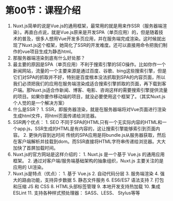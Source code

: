 # 第00节：课程介绍
1. Nuxt.js简单的说是Vue.js的通用框架，最常用的就是用来作SSR（服务器端渲染）。再直白点说，就是Vue.js原来是开发SPA（单页应用）的，但是随着技术的普及，很多人想用Vue开发多页应用，并在服务端完成渲染。这时候就出现了Nuxt.js这个框架，她简化了SSR的开发难度。还可以直接用命令把我们制作的vue项目生成为静态html。
2. 那服务器端渲染到底有什么好处那？
  1. 最主要的原因是SPA（单页应用）不利于搜索引擎的SEO操作。比如你作一个新闻网站，流量的一个主要来源是通过百度、谷歌、bing这些搜索引擎，但是它们对SPA的抓取并不好，特别是百度根本没法抓取到SPA的内容页面，所以我们必须把我们的应用在服务端渲染成适合搜索引擎抓取的页面，再下载到客户端。那Nuxt.js适合作新闻、博客、电影、咨询这样的需要搜索引擎提供流量的项目。如果你要作移动端的项目，就没必要使用这个框架了。（其实Nuxt.js个人觉的是一个解决方案）
  2. 什么是SSR？
    1. SSR，即服务器渲染，就是在服务器端将对Vue页面进行渲染生成html文件，将html页面传递给浏览器。
  3. SSR两个优点：
    1. SEO 不同于SPA的HTML只有一个无实际内容的HTML和一个app.js，SSR生成的HTML是有内容的，这让搜索引擎能够索引到页面内容。
    2. 更快内容到达时间 传统的SPA应用是将bundle.js从服务器获取，然后在客户端解析并挂载到dom。而SSR直接将HTML字符串传递给浏览器。大大加快了首屏加载时间。
  4. Nuxt.js的官方网站是这样介绍的：
    1. Nuxt.js 是一个基于 Vue.js 的通用应用框架。
    2. 通过对客户端/服务端基础架构的抽象组织，Nuxt.js 主要关注的是应用的 UI渲染。
  5. Nuxt.js是特点（优点）：
    1. 基于 Vue.js
    2. 自动代码分层
    3. 服务端渲染
    4. 强大的路由功能，支持异步数据
    5. 静态文件服务
    6. ES6/ES7 语法支持
    7. 打包和压缩 JS 和 CSS
    8. HTML头部标签管理
    9. 本地开发支持热加载
    10. 集成ESLint
    11. 支持各种样式预处理器： SASS、LESS、 Stylus等等